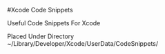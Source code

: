 #Xcode Code Snippets

Useful Code Snippets For Xcode

Placed Under Directory
~/Library/Developer/Xcode/UserData/CodeSnippets/

